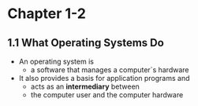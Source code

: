 # Chapter 1-2

## 1.1 What Operating Systems Do

- An operating system is
  - a software that manages a computer`s hardware
- It also provides a basis for application programs and
  - acts as an **intermediary** between
  - the computer user and the computer hardware
